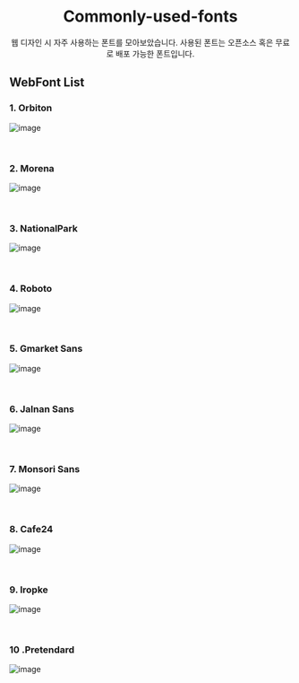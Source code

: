 # <div align="center"> Commonly-used-fonts </div>

<div align="center">

웹 디자인 시 자주 사용하는 폰트를 모아보았습니다. 사용된 폰트는 오픈소스 혹은 무료로 배포 가능한 폰트입니다.

</div>

## WebFont List

### 1. Orbiton

![image](./img/orbiton.png)

<br>

### 2. Morena

![image](./img/morena.png)

<br>

### 3. NationalPark

![image](./img/nationalPark.png)

<br>

### 4. Roboto

![image](./img/roboto.png)

<br>

### 5. Gmarket Sans

![image](./img/gmarket.png)

<br>

### 6. Jalnan Sans

![image](./img/jalnan.png)

<br>

### 7. Monsori Sans

![image](./img/monsori.png)

<br>

### 8. Cafe24

![image](./img/cafe24.png)

<br>

### 9. Iropke

![image](./img/iropke.png)

<br>

### 10 .Pretendard

![image](./img/pretendard.png)
